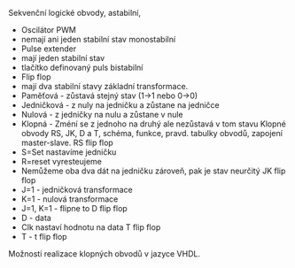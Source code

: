 Sekvenční logické obvody, 
astabilní, 
- Oscilátor PWM
- nemají ani jeden stabilní stav
monostabilní
- Pulse extender
- mají  jeden stabilní stav
- tlačítko definovaný puls
bistabilní
- Flip flop
- mají dva stabilní stavy
základní transformace.
- Paměťová - zůstavá stejný stav (1->1 nebo 0->0)
- Jedničková - z nuly na jedničku a zůstane na jedničce
- Nulová - z jedničky na nulu a zůstane v nule
- Klopná - Zméní se z jednoho na druhý ale nezůstavá v tom stavu
Klopné obvody RS, JK, D a T, schéma, funkce, pravd. tabulky obvodů, zapojení master-slave. 
RS flip flop
- S=Set nastavíme jedničku
- R=reset vyresteujeme
- Nemůžeme oba dva dát na jedničku zároveň, pak je stav neurčitý
JK flip flop
- J=1 - jedničková transformace
- K=1 - nulová transformace
- J=1, K=1 - flipne to
D flip flop
- D - data
- Clk nastaví hodnotu na data
T flip flop
- T - t flip flop

Možnosti realizace klopných obvodů v jazyce VHDL.
